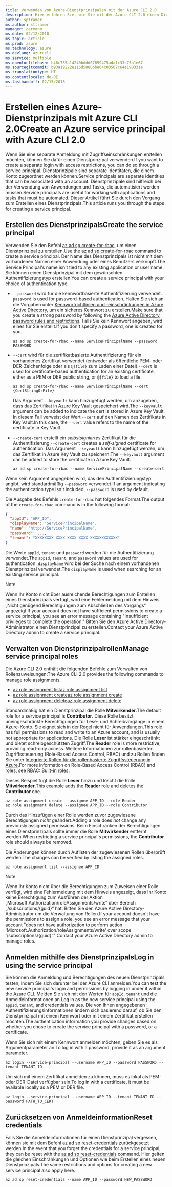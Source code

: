 ```yaml
---
title: Verwenden von Azure-Dienstprinzipalen mit der Azure CLI 2.0
description: Hier erfahren Sie, wie Sie mit der Azure CLI 2.0 einen Dienstprinzipal erstellen und verwenden.
author: sptramer
ms.author: sttramer
manager: carmonm
ms.date: 02/12/2018
ms.topic: article
ms.prod: azure
ms.technology: azure
ms.devlang: azurecli
ms.service: multiple
ms.openlocfilehash: b46c735a14240bddd07659475ada1c33c75a1e67
ms.sourcegitcommit: b93a19222e116d5880bbe64c03507c64e190331e
ms.translationtype: HT
ms.contentlocale: de-DE
ms.lasthandoff: 02/15/2018
---
```

# <a name="create-an-azure-service-principal-with-azure-cli-20"></a><span data-ttu-id="e47a7-103">Erstellen eines Azure-Dienstprinzipals mit Azure CLI 2.0</span><span class="sxs-lookup"><span data-stu-id="e47a7-103">Create an Azure service principal with Azure CLI 2.0</span></span>

<span data-ttu-id="e47a7-104">Wenn Sie eine separate Anmeldung mit Zugriffseinschränkungen erstellen möchten, können Sie dafür einen Dienstprinzipal verwenden.</span><span class="sxs-lookup"><span data-stu-id="e47a7-104">If you want to create a separate login with access restrictions, you can do so through a service principal.</span></span> <span data-ttu-id="e47a7-105">Dienstprinzipale sind separate Identitäten, die einem Konto zugeordnet werden können.</span><span class="sxs-lookup"><span data-stu-id="e47a7-105">Service principals are separate identities that can be associated with an account.</span></span> <span data-ttu-id="e47a7-106">Dienstprinzipale sind hilfreich bei der Verwendung von Anwendungen und Tasks, die automatisiert werden müssen.</span><span class="sxs-lookup"><span data-stu-id="e47a7-106">Service principals are useful for working with applications and tasks that must be automated.</span></span> <span data-ttu-id="e47a7-107">Dieser Artikel führt Sie durch den Vorgang zum Erstellen eines Dienstprinzipals.</span><span class="sxs-lookup"><span data-stu-id="e47a7-107">This article runs you through the steps for creating a service principal.</span></span>

## <a name="create-the-service-principal"></a><span data-ttu-id="e47a7-108">Erstellen des Dienstprinzipals</span><span class="sxs-lookup"><span data-stu-id="e47a7-108">Create the service principal</span></span>

<span data-ttu-id="e47a7-109">Verwenden Sie den Befehl [az ad sp create-for-rbac](/cli/azure/ad/sp#create-for-rbac), um einen Dienstprinzipal zu erstellen.</span><span class="sxs-lookup"><span data-stu-id="e47a7-109">Use the [az ad sp create-for-rbac](/cli/azure/ad/sp#create-for-rbac) command to create a service principal.</span></span> <span data-ttu-id="e47a7-110">Der Name des Dienstprinzipals ist nicht mit dem vorhandenen Namen einer Anwendung oder eines Benutzers verknüpft.</span><span class="sxs-lookup"><span data-stu-id="e47a7-110">The Service Principal's name isn't tied to any existing application or user name.</span></span> <span data-ttu-id="e47a7-111">Sie können einen Dienstprinzipal mit dem gewünschten Authentifizierungstyp erstellen.</span><span class="sxs-lookup"><span data-stu-id="e47a7-111">You can create a service principal with your choice of authentication type.</span></span>

* <span data-ttu-id="e47a7-112">`--password` wird für die kennwortbasierte Authentifizierung verwendet.</span><span class="sxs-lookup"><span data-stu-id="e47a7-112">`--password` is used for password-based authentication.</span></span> <span data-ttu-id="e47a7-113">Halten Sie sich an die Vorgaben unter [Kennwortrichtlinien und -einschränkungen in Azure Active Directory](/azure/active-directory/active-directory-passwords-policy), um ein sicheres Kennwort zu erstellen.</span><span class="sxs-lookup"><span data-stu-id="e47a7-113">Make sure that you create a strong password by following the [Azure Active Directory password rules and restrictions](/azure/active-directory/active-directory-passwords-policy).</span></span> <span data-ttu-id="e47a7-114">Falls Sie kein Kennwort angeben, wird eines für Sie erstellt.</span><span class="sxs-lookup"><span data-stu-id="e47a7-114">If you don't specify a password, one is created for you.</span></span>

  ```azurecli
  az ad sp create-for-rbac --name ServicePrincipalName --password PASSWORD
  ```

* <span data-ttu-id="e47a7-115">`--cert` wird für die zertifikatbasierte Authentifizierung für ein vorhandenes Zertifikat verwendet (entweder als öffentliche PEM- oder DER-Zeichenfolge oder als `@{file}` zum Laden einer Datei).</span><span class="sxs-lookup"><span data-stu-id="e47a7-115">`--cert` is used for certificate-based authentication for an existing certificate, either as a PEM or DER public string, or `@{file}` to load a file.</span></span>

  ```azurecli
  az ad sp create-for-rbac --name ServicePrincipalName --cert {CertStringOrFile} 
  ```

  <span data-ttu-id="e47a7-116">Das Argument `--keyvault` kann hinzugefügt werden, um anzugeben, dass das Zertifikat in Azure Key Vault gespeichert wird.</span><span class="sxs-lookup"><span data-stu-id="e47a7-116">The `--keyvault` argument can be added to indicate the cert is stored in Azure Key Vault.</span></span> <span data-ttu-id="e47a7-117">In diesem Fall verweist der Wert `--cert` auf den Namen des Zertifikats in Key Vault.</span><span class="sxs-lookup"><span data-stu-id="e47a7-117">In this case, the `--cert` value refers to the name of the certificate in Key Vault.</span></span>

* <span data-ttu-id="e47a7-118">`--create-cert` erstellt ein _selbstsigniertes_ Zertifikat für die Authentifizierung.</span><span class="sxs-lookup"><span data-stu-id="e47a7-118">`--create-cert` creates a _self-signed_ certificate for authentication.</span></span> <span data-ttu-id="e47a7-119">Das Argument `--keyvault` kann hinzugefügt werden, um das Zertifikat in Azure Key Vault zu speichern.</span><span class="sxs-lookup"><span data-stu-id="e47a7-119">The `--keyvault` argument can be added to store the certificate in Azure Key Vault.</span></span>

  ```azurecli
  az ad sp create-for-rbac --name ServicePrincipalName --create-cert
  ```

<span data-ttu-id="e47a7-120">Wenn kein Argument angegeben wird, das den Authentifizierungstyp angibt, wird standardmäßig `--password` verwendet.</span><span class="sxs-lookup"><span data-stu-id="e47a7-120">If an argument indicating the authentication type isn't included, `--password` is used by default.</span></span>

<span data-ttu-id="e47a7-121">Die Ausgabe des Befehls `create-for-rbac` hat folgendes Format:</span><span class="sxs-lookup"><span data-stu-id="e47a7-121">The output of the `create-for-rbac` command is in the following format:</span></span>

```json
{
  "appId": "APP_ID",
  "displayName": "ServicePrincipalName",
  "name": "http://ServicePrincipalName",
  "password": ...,
  "tenant": "XXXXXXXX-XXXX-XXXX-XXXX-XXXXXXXXXXXX"
}
```

<span data-ttu-id="e47a7-122">Die Werte `appId`, `tenant` und `password` werden für die Authentifizierung verwendet.</span><span class="sxs-lookup"><span data-stu-id="e47a7-122">The `appId`, `tenant`, and `password` values are used for authentication.</span></span> <span data-ttu-id="e47a7-123">`displayName` wird bei der Suche nach einem vorhandenen Dienstprinzipal verwendet.</span><span class="sxs-lookup"><span data-stu-id="e47a7-123">The `displayName` is used when searching for an existing service principal.</span></span>

> [!NOTE]
> <span data-ttu-id="e47a7-124">Wenn Ihr Konto nicht über ausreichende Berechtigungen zum Erstellen eines Dienstprinzipals verfügt, wird eine Fehlermeldung mit dem Hinweis „Nicht genügend Berechtigungen zum Abschließen des Vorgangs“ angezeigt.</span><span class="sxs-lookup"><span data-stu-id="e47a7-124">If your account does not have sufficient permissions to create a service principal, you see an error message containing "Insufficient privileges to complete the operation."</span></span> <span data-ttu-id="e47a7-125">Bitten Sie den Azure Active Directory-Administrator, einen Dienstprinzipal zu erstellen.</span><span class="sxs-lookup"><span data-stu-id="e47a7-125">Contact your Azure Active Directory admin to create a service principal.</span></span>

## <a name="manage-service-principal-roles"></a><span data-ttu-id="e47a7-126">Verwalten von Dienstprinzipalrollen</span><span class="sxs-lookup"><span data-stu-id="e47a7-126">Manage service principal roles</span></span> 

<span data-ttu-id="e47a7-127">Die Azure CLI 2.0 enthält die folgenden Befehle zum Verwalten von Rollenzuweisungen:</span><span class="sxs-lookup"><span data-stu-id="e47a7-127">The Azure CLI 2.0 provides the following commands to manage role assignments.</span></span>

* [<span data-ttu-id="e47a7-128">az role assignment list</span><span class="sxs-lookup"><span data-stu-id="e47a7-128">az role assignment list</span></span>](/cli/azure/role/assignment#list)
* [<span data-ttu-id="e47a7-129">az role assignment create</span><span class="sxs-lookup"><span data-stu-id="e47a7-129">az role assignment create</span></span>](/cli/azure/role/assignment#create)
* [<span data-ttu-id="e47a7-130">az role assignment delete</span><span class="sxs-lookup"><span data-stu-id="e47a7-130">az role assignment delete</span></span>](/cli/azure/role/assignment#delete)

<span data-ttu-id="e47a7-131">Standardmäßig hat ein Dienstprinzipal die Rolle **Mitwirkender**.</span><span class="sxs-lookup"><span data-stu-id="e47a7-131">The default role for a service principal is **Contributor**.</span></span> <span data-ttu-id="e47a7-132">Diese Rolle besitzt uneingeschränkte Berechtigungen für Lese- und Schreibvorgänge in einem Azure-Konto. Sie eignet sich in der Regel nicht für Anwendungen.</span><span class="sxs-lookup"><span data-stu-id="e47a7-132">This role has full permissions to read and write to an Azure account, and is usually not appropriate for applications.</span></span> <span data-ttu-id="e47a7-133">Die Rolle **Leser** ist stärker eingeschränkt und bietet schreibgeschützten Zugriff.</span><span class="sxs-lookup"><span data-stu-id="e47a7-133">The **Reader** role is more restrictive, providing read-only access.</span></span>  <span data-ttu-id="e47a7-134">Weitere Informationen zur rollenbasierten Zugriffssteuerung (Role-Based Access Control, RBAC) und zu Rollen finden Sie unter [Integrierte Rollen für die rollenbasierte Zugriffssteuerung in Azure](/azure/active-directory/role-based-access-built-in-roles).</span><span class="sxs-lookup"><span data-stu-id="e47a7-134">For more information on Role-Based Access Control (RBAC) and roles, see [RBAC: Built-in roles](/azure/active-directory/role-based-access-built-in-roles).</span></span>

<span data-ttu-id="e47a7-135">Dieses Beispiel fügt die Rolle **Leser** hinzu und löscht die Rolle **Mitwirkender**.</span><span class="sxs-lookup"><span data-stu-id="e47a7-135">This example adds the **Reader** role and deletes the **Contributor** one.</span></span>

```azurecli
az role assignment create --assignee APP_ID --role Reader
az role assignment delete --assignee APP_ID --role Contributor
```

<span data-ttu-id="e47a7-136">Durch das Hinzufügen einer Rolle werden zuvor zugewiesene Berechtigungen _nicht_ geändert.</span><span class="sxs-lookup"><span data-stu-id="e47a7-136">Adding a role does _not_ change any previously assigned permissions.</span></span> <span data-ttu-id="e47a7-137">Beim Einschränken der Berechtigungen eines Dienstprinzipals sollte immer die Rolle __Mitwirkender__ entfernt werden.</span><span class="sxs-lookup"><span data-stu-id="e47a7-137">When restricting a service principal's permissions, the __Contributor__ role should always be removed.</span></span>

<span data-ttu-id="e47a7-138">Die Änderungen können durch Auflisten der zugewiesenen Rollen überprüft werden.</span><span class="sxs-lookup"><span data-stu-id="e47a7-138">The changes can be verified by listing the assigned roles.</span></span>

```azurecli
az role assignment list --assignee APP_ID
```

> [!NOTE] 
> <span data-ttu-id="e47a7-139">Wenn Ihr Konto nicht über die Berechtigungen zum Zuweisen einer Rolle verfügt, wird eine Fehlermeldung mit dem Hinweis angezeigt, dass Ihr Konto keine Berechtigung zum Ausführen der Aktion „Microsoft.Authorization/roleAssignments/write“ über Bereich „/subscriptions/{guid}“ hat. Bitten Sie den Azure Active Directory-Administrator um die Verwaltung von Rollen.</span><span class="sxs-lookup"><span data-stu-id="e47a7-139">If your account doesn't have the permissions to assign a role, you see an error message that your account "does not have authorization to perform action 'Microsoft.Authorization/roleAssignments/write' over scope '/subscriptions/{guid}'." Contact your Azure Active Directory admin to manage roles.</span></span>

## <a name="log-in-using-the-service-principal"></a><span data-ttu-id="e47a7-140">Anmelden mithilfe des Dienstprinzipals</span><span class="sxs-lookup"><span data-stu-id="e47a7-140">Log in using the service principal</span></span>

<span data-ttu-id="e47a7-141">Sie können die Anmeldung und Berechtigungen des neuen Dienstprinzipals testen, indem Sie sich darunter bei der Azure CLI anmelden.</span><span class="sxs-lookup"><span data-stu-id="e47a7-141">You can test the new service principal's login and permissions by logging in under it within the Azure CLI.</span></span> <span data-ttu-id="e47a7-142">Melden Sie sich mit den Werten für `appId`, `tenant` und die Anmeldeinformationen an.</span><span class="sxs-lookup"><span data-stu-id="e47a7-142">Log in as the new service principal using the `appId`, `tenant`, and credentials values.</span></span> <span data-ttu-id="e47a7-143">Die von Ihnen angegebenen Authentifizierungsinformationen ändern sich basierend darauf, ob Sie den Dienstprinzipal mit einem Kennwort oder mit einem Zertifikat erstellen möchten.</span><span class="sxs-lookup"><span data-stu-id="e47a7-143">The authentication information you provide changes based on whether you chose to create the service principal with a password, or a certificate.</span></span>

<span data-ttu-id="e47a7-144">Wenn Sie sich mit einem Kennwort anmelden möchten, geben Sie es als Argumentparameter an.</span><span class="sxs-lookup"><span data-stu-id="e47a7-144">To log in with a password, provide it as an argument parameter.</span></span>

```azurecli
az login --service-principal --username APP_ID --password PASSWORD --tenant TENANT_ID
```

<span data-ttu-id="e47a7-145">Um sich mit einem Zertifikat anmelden zu können, muss es lokal als PEM- oder DER-Datei verfügbar sein.</span><span class="sxs-lookup"><span data-stu-id="e47a7-145">To log in with a certificate, it must be available locally as a PEM or DER file.</span></span>

```azurecli
az login --service-principal --username APP_ID --tenant TENANT_ID --password PATH_TO_CERT
```
## <a name="reset-credentials"></a><span data-ttu-id="e47a7-146">Zurücksetzen von Anmeldeinformation</span><span class="sxs-lookup"><span data-stu-id="e47a7-146">Reset credentials</span></span>

<span data-ttu-id="e47a7-147">Falls Sie die Anmeldeinformationen für einen Dienstprinzipal vergessen, können sie mit dem Befehl [az ad sp reset-credentials](https://docs.microsoft.com/en-us/cli/azure/ad/sp?view=azure-cli-latest#az_ad_sp_reset_credentials) zurückgesetzt werden.</span><span class="sxs-lookup"><span data-stu-id="e47a7-147">In the event that you forget the credentials for a service principal, they can be reset with the [az ad sp reset-credentials](https://docs.microsoft.com/en-us/cli/azure/ad/sp?view=azure-cli-latest#az_ad_sp_reset_credentials) command.</span></span> <span data-ttu-id="e47a7-148">Hier gelten die gleichen Einschränkungen und Optionen wie beim Erstellen eines neuen Dienstprinzipals.</span><span class="sxs-lookup"><span data-stu-id="e47a7-148">The same restrictions and options for creating a new service principal also apply here.</span></span>

```azurecli
az ad sp reset-credentials --name APP_ID --password NEW_PASSWORD
```
